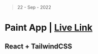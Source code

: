 > 22 - Sep - 2022

# Paint App | [Live Link](https://paint-app-react.netlify.app/)

## React + TailwindCSS 



